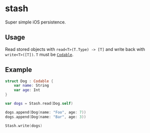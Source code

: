 # stash

Super simple iOS persistence.

## Usage

Read stored objects with `read<T>(T.Type) -> [T]` and write back with `write<T>([T])`. `T` must be [`Codable`](https://developer.apple.com/documentation/swift/codable).

## Example

```swift
struct Dog : Codable {
    var name: String
    var age: Int
}

var dogs = Stash.read(Dog.self)

dogs.append(Dog(name: "Foo", age: 7))
dogs.append(Dog(name: "Bar", age: 3))

Stash.write(dogs)
```
